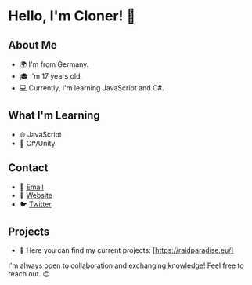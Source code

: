 # Hello, I'm Cloner! 👋

## About Me
- 🌍 I'm from Germany.
- 🎓 I'm 17 years old.
- 💻 Currently, I'm learning JavaScript and C#.

## What I'm Learning
- 🌐 JavaScript
- 🔷 C#/Unity 

## Contact
- 📧 [Email](admin@raidparadise.eu)
- 🔗 [Website](https://raidparadise.eu/)
- 🐦 [Twitter](https://twitter.com/Cloner1231)

## Projects
- 🔭 Here you can find my current projects: [https://raidparadise.eu/]

I'm always open to collaboration and exchanging knowledge! Feel free to reach out. 😊
